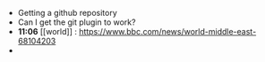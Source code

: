 - Getting a github repository
- Can I get the git plugin to work?
- **11:06** [[world]] :  https://www.bbc.com/news/world-middle-east-68104203
-